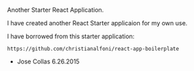 Another Starter React Application.

I have created another React Starter applicaion for my own use.

I have borrowed from this starter application:

	https://github.com/christianalfoni/react-app-boilerplate


  - Jose Collas 6.26.2015